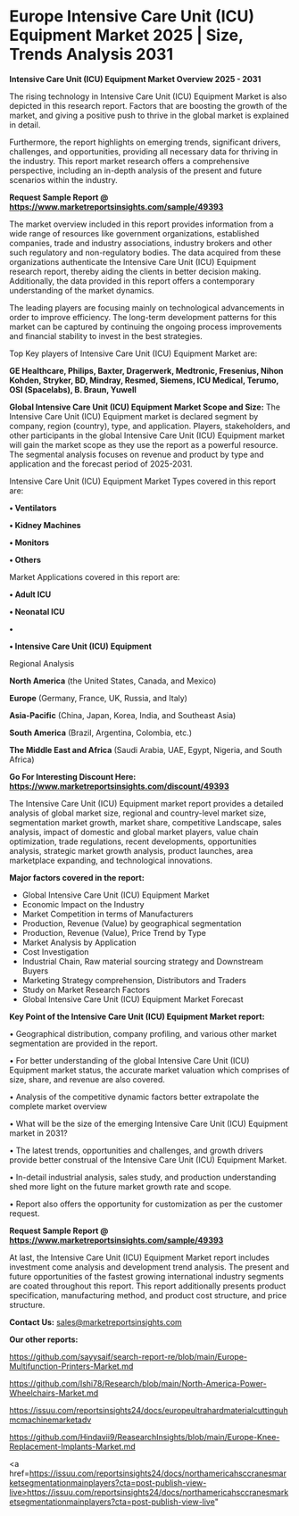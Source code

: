 # Europe Intensive Care Unit (ICU) Equipment Market 2025 | Size, Trends Analysis 2031

<Strong> Intensive Care Unit (ICU) Equipment Market Overview 2025 - 2031</strong>

The rising technology in Intensive Care Unit (ICU) Equipment Market is also depicted in this research report. Factors that are boosting the growth of the market, and giving a positive push to thrive in the global market is explained in detail.

Furthermore, the report highlights on emerging trends, significant drivers, challenges, and opportunities, providing all necessary data for thriving in the industry. This report market research offers a comprehensive perspective, including an in-depth analysis of the present and future scenarios within the industry.

<strong>Request Sample Report @ <a href=https://www.marketreportsinsights.com/sample/49393>https://www.marketreportsinsights.com/sample/49393</a></strong>

The market overview included in this report provides information from a wide range of resources like government organizations, established companies, trade and industry associations, industry brokers and other such regulatory and non-regulatory bodies. The data acquired from these organizations authenticate the Intensive Care Unit (ICU) Equipment research report, thereby aiding the clients in better decision making. Additionally, the data provided in this report offers a contemporary understanding of the market dynamics.

The leading players are focusing mainly on technological advancements in order to improve efficiency. The long-term development patterns for this market can be captured by continuing the ongoing process improvements and financial stability to invest in the best strategies.

Top Key players of Intensive Care Unit (ICU) Equipment Market are:

<strong>GE Healthcare, Philips, Baxter, Dragerwerk, Medtronic, Fresenius, Nihon Kohden, Stryker, BD, Mindray, Resmed, Siemens, ICU Medical, Terumo, OSI (Spacelabs), B. Braun, Yuwell</strong>

<strong><b>Global Intensive Care Unit (ICU) Equipment Market Scope and Size:</b></strong>
The Intensive Care Unit (ICU) Equipment market is declared segment by company, region (country), type, and application. Players, stakeholders, and other participants in the global Intensive Care Unit (ICU) Equipment market will gain the market scope as they use the report as a powerful resource. The segmental analysis focuses on revenue and product by type and application and the forecast period of 2025-2031.

Intensive Care Unit (ICU) Equipment Market Types covered in this report are:

<strong>•  Ventilators

•  Kidney Machines

•  Monitors

•  Others</strong>

Market Applications covered in this report are:

<strong>•  Adult ICU

•  Neonatal ICU

•  

•  Intensive Care Unit (ICU) Equipment</strong> 

Regional Analysis

<strong>North America</strong> (the United States, Canada, and Mexico)

<strong>Europe</strong> (Germany, France, UK, Russia, and Italy)

<strong>Asia-Pacific</strong> (China, Japan, Korea, India, and Southeast Asia)

<strong>South America</strong> (Brazil, Argentina, Colombia, etc.)

<strong>The Middle East and Africa</strong> (Saudi Arabia, UAE, Egypt, Nigeria, and South Africa)

<strong>Go For Interesting Discount Here: <a href=https://www.marketreportsinsights.com/discount/49393>https://www.marketreportsinsights.com/discount/49393</a></strong>

The Intensive Care Unit (ICU) Equipment market report provides a detailed analysis of global market size, regional and country-level market size, segmentation market growth, market share, competitive Landscape, sales analysis, impact of domestic and global market players, value chain optimization, trade regulations, recent developments, opportunities analysis, strategic market growth analysis, product launches, area marketplace expanding, and technological innovations.

<strong><b>Major factors covered in the report:</b></strong>
<ul>
  <li>Global Intensive Care Unit (ICU) Equipment Market </li>
  <li>Economic Impact on the Industry</li>
  <li>Market Competition in terms of Manufacturers</li>
  <li>Production, Revenue (Value) by geographical segmentation</li>
  <li>Production, Revenue (Value), Price Trend by Type</li>
  <li>Market Analysis by Application</li>
  <li>Cost Investigation</li>
  <li>Industrial Chain, Raw material sourcing strategy and Downstream Buyers</li>
  <li>Marketing Strategy comprehension, Distributors and Traders</li>
  <li>Study on Market Research Factors</li>
  <li>Global Intensive Care Unit (ICU) Equipment Market Forecast</li>
</ul>

<strong><b>Key Point of the Intensive Care Unit (ICU) Equipment Market report:</b></strong>

• Geographical distribution, company profiling, and various other market segmentation are provided in the report.

• For better understanding of the global Intensive Care Unit (ICU) Equipment market status, the accurate market valuation which comprises of size, share, and revenue are also covered.

• Analysis of the competitive dynamic factors better extrapolate the complete market overview

• What will be the size of the emerging Intensive Care Unit (ICU) Equipment market in 2031?

• The latest trends, opportunities and challenges, and growth drivers provide better construal of the Intensive Care Unit (ICU) Equipment Market.

• In-detail industrial analysis, sales study, and production understanding shed more light on the future market growth rate and scope.

• Report also offers the opportunity for customization as per the customer request.

<strong>Request Sample Report @ <a href=https://www.marketreportsinsights.com/sample/49393>https://www.marketreportsinsights.com/sample/49393</a></strong>

At last, the Intensive Care Unit (ICU) Equipment Market report includes investment come analysis and development trend analysis. The present and future opportunities of the fastest growing international industry segments are coated throughout this report. This report additionally presents product specification, manufacturing method, and product cost structure, and price structure.

<strong>Contact Us:</strong>
sales@marketreportsinsights.com

<strong>Our other reports:</strong>

<a href=https://github.com/sayysaif/search-report-re/blob/main/Europe-Multifunction-Printers-Market.md>https://github.com/sayysaif/search-report-re/blob/main/Europe-Multifunction-Printers-Market.md</a>

<a href=https://github.com/Ishi78/Research/blob/main/North-America-Power-Wheelchairs-Market.md>https://github.com/Ishi78/Research/blob/main/North-America-Power-Wheelchairs-Market.md</a>

<a href=https://issuu.com/reportsinsights24/docs/europeultrahardmaterialcuttinguhmcmachinemarketadv>https://issuu.com/reportsinsights24/docs/europeultrahardmaterialcuttinguhmcmachinemarketadv</a>

<a href=https://github.com/Hindavii9/ReasearchInsights/blob/main/Europe-Knee-Replacement-Implants-Market.md>https://github.com/Hindavii9/ReasearchInsights/blob/main/Europe-Knee-Replacement-Implants-Market.md</a>

<a href=https://issuu.com/reportsinsights24/docs/northamericahsccranesmarketsegmentationmainplayers?cta=post-publish-view-live>https://issuu.com/reportsinsights24/docs/northamericahsccranesmarketsegmentationmainplayers?cta=post-publish-view-live</a>"
